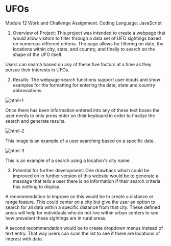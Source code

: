# UFOs
Module 12 Work and Challenge Assignment.
Coding Language: JavaScript

1.	Overview of Project:
This project was intended to create a webpage that would allow visitors to filter through a data set of UFO sightings based on numerous different criteria. The page allows for filtering on date, the locations within city, state, and country, and finally to search on the shape of the UFO itself.

Users can search based on any of these five factors at a time as they pursue their interests in UFOs.

2.	Results: 
The webpage search functions support user inputs and show examples for the formatting for entering the date, state and country abbreviations. 

![html-1](https://user-images.githubusercontent.com/119453505/231322570-5ffd9ade-af6c-491e-9e75-b9e96575bba9.png)

Once there has been information entered into any of these text boxes the user needs to only press enter on their keyboard in order to finalize the search and generate results.

![html-2](https://user-images.githubusercontent.com/119453505/231322604-39b885a6-4568-4605-bfa5-b9690ba447ef.png)

This image is an example of a user searching based on a specific date.

![html-3](https://user-images.githubusercontent.com/119453505/231322681-b2ba89d1-af97-4cbd-ab29-8a8c7e9bcb7a.png)

This is an example of a search using a location's city name.

3.	Potential for further development:
One drawback which could be improved on in further version of this website would be to generate a message that tells a user there is no information if their search criteria has nothing to display.

A recommendation to improve on this would be to create a distance or range feature. This could center on a city but give the user an option to search for all data within a specific distance from that city. These defined areas will help for individuals who do not live within urban centers to see how prevalent these sightings are in rural areas.

A second recommendation would be to create dropdown menus instead of text entry. That way users can scan the list to see if there are locations of interest with data.


